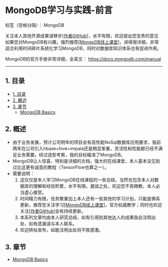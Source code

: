 ﻿# MongoDB学习与实践-前言

标签（空格分隔）： MongoDB 

 关注本人其他开源成果请移步[[作者GitHub]][1]，水平有限，欢迎提出您宝贵的意见
 如果您对MongoDB有兴趣，强烈推荐[[MongoDB线上课堂]][2]，讲得很详细，非常适合利用时间碎片系统化学习MongoDB，同时对数据库知识体系也有促进作用。
 
 MongoDB的官方手册非常详细，全英文：
 https://docs.mongodb.com/manual

---
## 1. 目录

-   [1. 目录](#目录)
-   [2. 概述](#概述)
-   [3. 章节](#章节)
    -   [MongoDB Basics][3] 

## 2. 概述
* 由于业务发展，预计公司明年的项目会有高性能NoSql数据库应用要求，我前两年在公司引入hbase+hive+impala还是稍显笨重，灵活性和性能都已经不满足业务需要。经过选型考察，我的目标瞄准了MongoDB。
* MongoDB让人惊喜，特别是详细的文档，强大的在线课堂，本人基本没见到过比这更有诚意的教程（TensorFlow也算之一）。
 * 需要说明：
    1. 这仅仅是本人学习MongoDB在线课程的一些总结，当然也包含本人对数据库的理解和经验积累，水平有限。漏误之处，欢迎您不吝赐教，本人必当虚心接受。
    2. 时间精力有限，任务繁重加上本人还有一些其他的学习计划，只能是佛系更新，推荐您关注学习[[MongoDB线上课堂]][2]，官方权威教学；同时也欢迎关注[[作者GitHub]][1]会有持续更新。
    3. 本系列文章均由本人研究总结，如有引用到其他达人的成果我会注明出处，如有遗漏请与本人联系。
    4. 欢迎转帖发布，如能注明出处将不胜感激。

## 3. 章节

-   [MongoDB Basics][3] 


  [1]: https://github.com/asan3524
  [2]: https://university.mongodb.com
  [3]: https://github.com/asan3524/mongodb/blob/master/MongoDB%20Basics.md